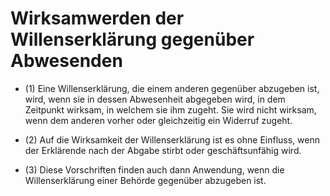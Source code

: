 # Wirksamwerden der Willenserklärung gegenüber Abwesenden

- (1) Eine Willenserklärung, die einem anderen gegenüber abzugeben ist, wird, wenn sie in dessen Abwesenheit abgegeben wird, in dem Zeitpunkt wirksam, in welchem sie ihm zugeht. Sie wird nicht wirksam, wenn dem anderen vorher oder gleichzeitig ein Widerruf zugeht.

- (2) Auf die Wirksamkeit der Willenserklärung ist es ohne Einfluss, wenn der Erklärende nach der Abgabe stirbt oder geschäftsunfähig wird.

- (3) Diese Vorschriften finden auch dann Anwendung, wenn die Willenserklärung einer Behörde gegenüber abzugeben ist.

